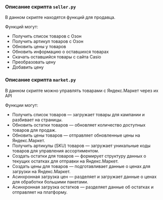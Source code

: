 ### Описание скрипта `seller.py`

В данном скрипте находятся функций для продавца.

Функций могут:

- Получить список товаров с Озон
- Получить артикул товаров с Озон
- Обновить цены у товаров
- Обновить информацию о оставшихся товарах 
- Скачать оставшийся товары с сайта Casio
- Преобразовать цену
- Добавить цену

### Описание скрипта `market.py`

В данном скрипте можно управлять товарами с Яндекс.Маркет через их API

Функции могут:

- Получить список товаров — загружает товары для кампании и разбивает на страницы.
- Обновить остатки товаров — обновляет количество доступных товаров для продаж.
- Обновить цены товаров — отправляет обновленные цены на Яндекс.Маркет.
- Получить артикулы (SKU) товаров — загружает уникальные коды товаров для управления ассортиментом.
- Создать остатки для товаров — формирует структуру данных о текущих остатках для отправки на Яндекс.Маркет.
- Создать цены для товаров — подготавливает данные о ценах для загрузки на Яндекс.Маркет.
- Асинхронная загрузка цен — разделяет и загружает данные о ценах для обработки большими пакетами.
- Асинхронная загрузка остатков — разделяет данные об остатках и отправляет на платформу.


